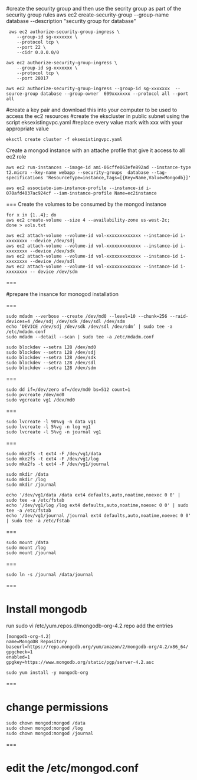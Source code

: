 #create the security group and then use the secrity group as part of the security group rules
aws ec2 create-security-group --group-name database --description "security group for database"
```
 aws ec2 authorize-security-group-ingress \
    --group-id sg-xxxxxxx \
    --protocol tcp \
    --port 22 \
    --cidr 0.0.0.0/0
```
```
aws ec2 authorize-security-group-ingress \
    --group-id sg-xxxxxxx \
    --protocol tcp \
    --port 28017
```
```
aws ec2 authorize-security-group-ingress --group-id sg-xxxxxxx  --source-group database --group-owner  609xxxxxxx --protocol all --port all
```
#create a key pair and download this into your computer to be used to access the ec2 resources
#create the ekscluster in public subnet using the script eksexistingvpc.yaml
#replace every value mark with xxx with your appropriate value

```
eksctl create cluster -f eksexistingvpc.yaml
```

Create a mongod instance with an attache profile that give it access to all ec2 role 
```
aws ec2 run-instances --image-id ami-06cffe063efe892ad --instance-type t2.micro --key-name webapp --security-groups  database --tag-specifications 'ResourceType=instance,Tags=[{Key=Name,Value=Mongodb}]' 

aws ec2 associate-iam-instance-profile --instance-id i-070afd4037ac924cf --iam-instance-profile Name=ec2instance
```
===
Create the volumes to be consumed by the mongod instance 
```
for x in {1..4}; do
aws ec2 create-volume --size 4 --availability-zone us-west-2c;
done > vols.txt
```

```
aws ec2 attach-volume --volume-id vol-xxxxxxxxxxxxx --instance-id i-xxxxxxxx --device /dev/sdj
aws ec2 attach-volume --volume-id vol-xxxxxxxxxxxxx --instance-id i-xxxxxxxx --device /dev/sdk
aws ec2 attach-volume --volume-id vol-xxxxxxxxxxxxx --instance-id i-xxxxxxxx --device /dev/sdl
aws ec2 attach-volume --volume-id vol-xxxxxxxxxxxxx --instance-id i-xxxxxxxx -- device /dev/sdm
```
===

#prepare the insance for monogod installation

===
```
sudo mdadm --verbose --create /dev/md0 --level=10 --chunk=256 --raid-devices=4 /dev/sdj /dev/sdk /dev/sdl /dev/sdm
echo ’DEVICE /dev/sdj /dev/sdk /dev/sdl /dev/sdm’ | sudo tee -a /etc/mdadm.conf
sudo mdadm --detail --scan | sudo tee -a /etc/mdadm.conf
```

```
sudo blockdev --setra 128 /dev/md0
sudo blockdev --setra 128 /dev/sdj
sudo blockdev --setra 128 /dev/sdk
sudo blockdev --setra 128 /dev/sdl
sudo blockdev --setra 128 /dev/sdm
```
===
```
sudo dd if=/dev/zero of=/dev/md0 bs=512 count=1
sudo pvcreate /dev/md0
sudo vgcreate vg1 /dev/md0
```
===
```
sudo lvcreate -l 90%vg -n data vg1
sudo lvcreate -l 5%vg -n log vg1
sudo lvcreate -l 5%vg -n journal vg1
```
===
```
sudo mke2fs -t ext4 -F /dev/vg1/data
sudo mke2fs -t ext4 -F /dev/vg1/log
sudo mke2fs -t ext4 -F /dev/vg1/journal

sudo mkdir /data
sudo mkdir /log
sudo mkdir /journal

echo '/dev/vg1/data /data ext4 defaults,auto,noatime,noexec 0 0' | sudo tee -a /etc/fstab
echo '/dev/vg1/log /log ext4 defaults,auto,noatime,noexec 0 0' | sudo tee -a /etc/fstab
echo '/dev/vg1/journal /journal ext4 defaults,auto,noatime,noexec 0 0' | sudo tee -a /etc/fstab
```
===
```
sudo mount /data
sudo mount /log
sudo mount /journal
```
===
```
sudo ln -s /journal /data/journal
```
===

Install mongodb
===
run
sudo vi /etc/yum.repos.d/mongodb-org-4.2.repo
add the entries
```
[mongodb-org-4.2]
name=MongoDB Repository
baseurl=https://repo.mongodb.org/yum/amazon/2/mongodb-org/4.2/x86_64/
gpgcheck=1
enabled=1
gpgkey=https://www.mongodb.org/static/pgp/server-4.2.asc
```
```
sudo yum install -y mongodb-org
```
===

change permissions
==
```
sudo chown mongod:mongod /data
sudo chown mongod:mongod /log
sudo chown mongod:mongod /journal
```
===

edit the /etc/mongod.conf
====

